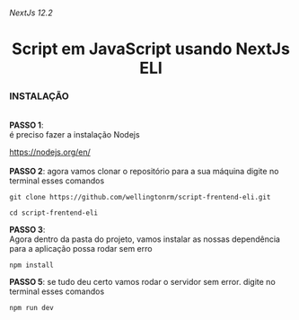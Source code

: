 <h6>NextJs 12.2</h6>

<h1 align="center"> Script em JavaScript usando NextJs ELI </h1>

<h3>INSTALAÇÃO</h3>
<br>
<div><strong>PASSO 1</strong>: <br> é preciso fazer a instalação Nodejs</div>

<a href="https://nodejs.org/en/">https://nodejs.org/en/</a>
<br>
<br>
<strong>PASSO 2</strong>: agora vamos clonar o repositório para a sua máquina digite no terminal esses comandos

```shell 
git clone https://github.com/wellingtonrm/script-frentend-eli.git
```
```shell
cd script-frentend-eli
```
<strong>PASSO 3</strong>: <br> Agora dentro da pasta do projeto, vamos instalar as nossas dependência para a aplicação possa rodar  sem erro
<br>


```shell
npm install
```

<strong>PASSO 5</strong>: se tudo deu certo vamos rodar o servidor sem error. digite no terminal esses comandos

```shell
npm run dev
```
